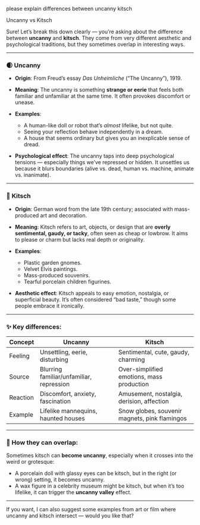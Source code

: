 please explain differences between uncanny kitsch

Uncanny vs Kitsch

Sure! Let’s break this down clearly — you’re asking about the difference between **uncanny** and **kitsch**. They come from very different aesthetic and psychological traditions, but they sometimes overlap in interesting ways.

---

### 🌒 **Uncanny**

* **Origin**: From Freud’s essay *Das Unheimliche* (“The Uncanny”), 1919.

* **Meaning**: The uncanny is something **strange or eerie** that feels both familiar and unfamiliar at the same time. It often provokes discomfort or unease.

* **Examples**:

  * A human-like doll or robot that’s *almost* lifelike, but not quite.
  * Seeing your reflection behave independently in a dream.
  * A house that seems ordinary but gives you an inexplicable sense of dread.

* **Psychological effect**: The uncanny taps into deep psychological tensions — especially things we’ve repressed or hidden. It unsettles us because it blurs boundaries (alive vs. dead, human vs. machine, animate vs. inanimate).

---

### 🌸 **Kitsch**

* **Origin**: German word from the late 19th century; associated with mass-produced art and decoration.

* **Meaning**: Kitsch refers to art, objects, or design that are **overly sentimental, gaudy, or tacky**, often seen as cheap or lowbrow. It aims to please or charm but lacks real depth or originality.

* **Examples**:

  * Plastic garden gnomes.
  * Velvet Elvis paintings.
  * Mass-produced souvenirs.
  * Tearful porcelain children figurines.

* **Aesthetic effect**: Kitsch appeals to easy emotion, nostalgia, or superficial beauty. It’s often considered “bad taste,” though some people embrace it ironically.

---

### ✨ Key differences:

| Concept  | Uncanny                                  | Kitsch                                        |
| -------- | ---------------------------------------- | --------------------------------------------- |
| Feeling  | Unsettling, eerie, disturbing            | Sentimental, cute, gaudy, charming            |
| Source   | Blurring familiar/unfamiliar, repression | Over-simplified emotions, mass production     |
| Reaction | Discomfort, anxiety, fascination         | Amusement, nostalgia, derision, affection     |
| Example  | Lifelike mannequins, haunted houses      | Snow globes, souvenir magnets, pink flamingos |

---

### 🧩 How they can overlap:

Sometimes kitsch can **become uncanny**, especially when it crosses into the weird or grotesque:

* A porcelain doll with glassy eyes can be kitsch, but in the right (or wrong) setting, it becomes uncanny.
* A wax figure in a celebrity museum might be kitsch, but when it’s too lifelike, it can trigger the **uncanny valley** effect.

---

If you want, I can also suggest some examples from art or film where uncanny and kitsch intersect — would you like that?
